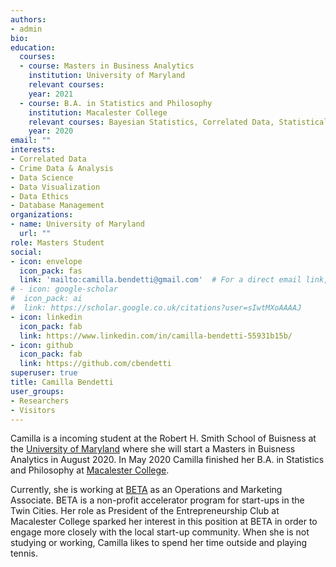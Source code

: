 ```yaml
---
authors:
- admin
bio: 
education:
  courses:
  - course: Masters in Business Analytics
    institution: University of Maryland
    relevant courses: 
    year: 2021
  - course: B.A. in Statistics and Philosophy
    institution: Macalester College
    relevant courses: Bayesian Statistics, Correlated Data, Statistical Machine Learning, Computational Linear Algebra, Probability, Data Science, Causal Inference
    year: 2020
email: ""
interests:
- Correlated Data
- Crime Data & Analysis
- Data Science
- Data Visualization 
- Data Ethics
- Database Management
organizations:
- name: University of Maryland
  url: ""
role: Masters Student
social:
- icon: envelope
  icon_pack: fas
  link: 'mailto:camilla.bendetti@gmail.com'  # For a direct email link, use "mailto:test@example.org".
# - icon: google-scholar
#  icon_pack: ai
#  link: https://scholar.google.co.uk/citations?user=sIwtMXoAAAAJ
- icon: linkedin
  icon_pack: fab
  link: https://www.linkedin.com/in/camilla-bendetti-55931b15b/
- icon: github
  icon_pack: fab
  link: https://github.com/cbendetti
superuser: true
title: Camilla Bendetti
user_groups:
- Researchers
- Visitors
---
```


Camilla is a incoming student at the Robert H. Smith School of Buisness at the [University of Maryland](https://www.rhsmith.umd.edu/) where she will start a Masters in Buisness Analytics in August 2020. In May 2020 Camilla finished her B.A. in Statistics and Philosophy at [Macalester College](https://www.macalester.edu/).

Currently, she is working at [BETA](https://beta.mn) as an Operations and Marketing Associate. BETA is a non-profit accelerator program for start-ups in the Twin Cities. Her role as President of the Entrepreneurship Club at Macalester College sparked her interest in this position at BETA in order to engage more closely with the local start-up community. When she is not studying or working, Camilla likes to spend her time outside and playing tennis. 
